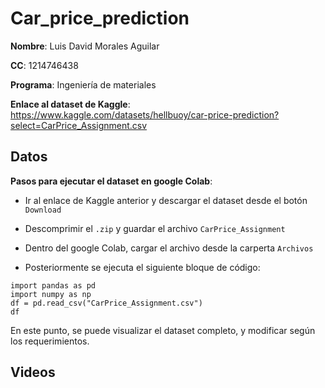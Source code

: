 # Car_price_prediction

**Nombre**: Luis David Morales Aguilar

**CC**: 1214746438

**Programa**: Ingeniería de materiales

**Enlace al dataset de Kaggle**:
https://www.kaggle.com/datasets/hellbuoy/car-price-prediction?select=CarPrice_Assignment.csv

## Datos

**Pasos para ejecutar el dataset en google Colab**:

- Ir al enlace de Kaggle anterior y descargar el dataset desde el botón ``Download``

- Descomprimir el `.zip` y guardar el archivo `CarPrice_Assignment`

- Dentro del google Colab, cargar el archivo desde la carperta `Archivos`

- Posteriormente se ejecuta el siguiente bloque de código:
```
import pandas as pd
import numpy as np
df = pd.read_csv("CarPrice_Assignment.csv")
df
```

En este punto, se puede visualizar el dataset completo, y modificar según los requerimientos.


## Videos
